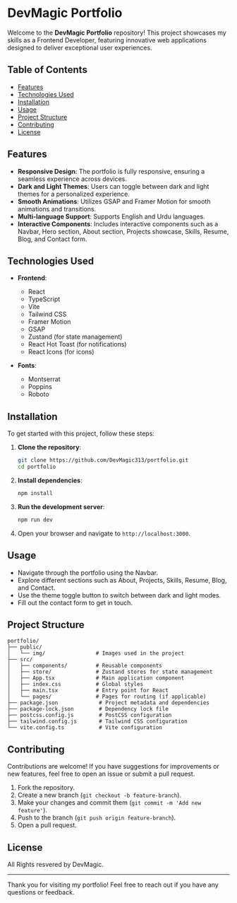 # DevMagic Portfolio

Welcome to the **DevMagic Portfolio** repository! This project showcases my skills as a Frontend Developer, featuring innovative web applications designed to deliver exceptional user experiences. 

## Table of Contents

- [Features](#features)
- [Technologies Used](#technologies-used)
- [Installation](#installation)
- [Usage](#usage)
- [Project Structure](#project-structure)
- [Contributing](#contributing)
- [License](#license)

## Features

- **Responsive Design**: The portfolio is fully responsive, ensuring a seamless experience across devices.
- **Dark and Light Themes**: Users can toggle between dark and light themes for a personalized experience.
- **Smooth Animations**: Utilizes GSAP and Framer Motion for smooth animations and transitions.
- **Multi-language Support**: Supports English and Urdu languages.
- **Interactive Components**: Includes interactive components such as a Navbar, Hero section, About section, Projects showcase, Skills, Resume, Blog, and Contact form.

## Technologies Used

- **Frontend**: 
  - React
  - TypeScript
  - Vite
  - Tailwind CSS
  - Framer Motion
  - GSAP
  - Zustand (for state management)
  - React Hot Toast (for notifications)
  - React Icons (for icons)
  
- **Fonts**: 
  - Montserrat
  - Poppins
  - Roboto

## Installation

To get started with this project, follow these steps:

1. **Clone the repository**:
   ```bash
   git clone https://github.com/DevMagic313/portfolio.git
   cd portfolio
   ```

2. **Install dependencies**:
   ```bash
   npm install
   ```

3. **Run the development server**:
   ```bash
   npm run dev
   ```

4. Open your browser and navigate to `http://localhost:3000`.

## Usage

- Navigate through the portfolio using the Navbar.
- Explore different sections such as About, Projects, Skills, Resume, Blog, and Contact.
- Use the theme toggle button to switch between dark and light modes.
- Fill out the contact form to get in touch.

## Project Structure

```
portfolio/
├── public/
│   └── img/                # Images used in the project
├── src/
│   ├── components/         # Reusable components
│   ├── store/              # Zustand stores for state management
│   ├── App.tsx             # Main application component
│   ├── index.css           # Global styles
│   ├── main.tsx            # Entry point for React
│   └── pages/              # Pages for routing (if applicable)
├── package.json             # Project metadata and dependencies
├── package-lock.json        # Dependency lock file
├── postcss.config.js        # PostCSS configuration
├── tailwind.config.js       # Tailwind CSS configuration
└── vite.config.ts           # Vite configuration
```

## Contributing

Contributions are welcome! If you have suggestions for improvements or new features, feel free to open an issue or submit a pull request.

1. Fork the repository.
2. Create a new branch (`git checkout -b feature-branch`).
3. Make your changes and commit them (`git commit -m 'Add new feature'`).
4. Push to the branch (`git push origin feature-branch`).
5. Open a pull request.

## License

All Rights resvered by DevMagic.

---

Thank you for visiting my portfolio! Feel free to reach out if you have any questions or feedback.
